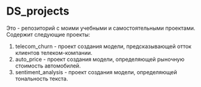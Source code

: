 # DS_projects

Это - репозиторий с моими учебными и самостоятельными проектами.
Содержит следующие проекты:

1. telecom_churn - проект создания модели, предсказывающей отток клиентов телеком-компании.
2. auto_price - проект создания модели, определяющей рыночную стоимость автомобилей.
3. sentiment_analysis - проект создания модели, определяющей тональность текста.
